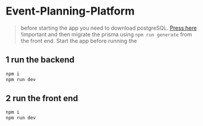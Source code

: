 # Event-Planning-Platform
> before starting the app you need to download postgreSQL. [Press here](https://www.enterprisedb.com/postgresql-tutorial-resources-training-1?uuid=69f95902-b451-4735-b7e4-1b62209d4dfd&campaignId=postgres_rc_17) !important
> and then migrate the prisma using `npm run generate` from the front end.
> Start the app
before running the 
## 1 run the backend
```bash
npm i 
npm run dev
```

## 2 run the front end
```bash
npm i
npm run dev
```